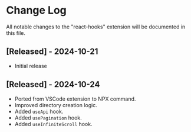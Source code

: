 # Change Log

All notable changes to the "react-hooks" extension will be documented in this file.

## [Released] - 2024-10-21
- Initial release

## [Released] - 2024-10-24
- Ported from VSCode extension to NPX command.
- Improved directory creation logic.
- Added `useApi` hook.
- Added `usePagination` hook.
- Added `useInfiniteScroll` hook.
